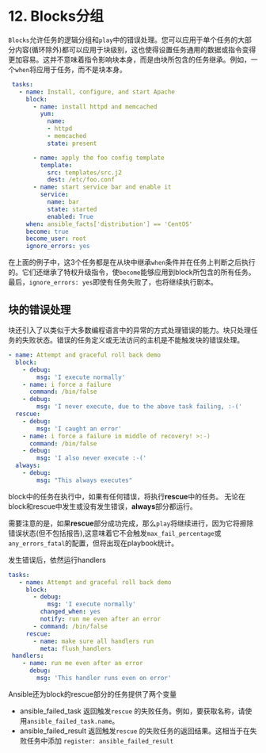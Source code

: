 # 12. Blocks分组

`Blocks`允许任务的逻辑分组和`play`中的错误处理。您可以应用于单个任务的大部分内容(循环除外)都可以应用于块级别，这也使得设置任务通用的数据或指令变得更加容易。这并不意味着指令影响块本身，而是由块所包含的任务继承。例如，一个`when`将应用于任务，而不是块本身。

```yaml
 tasks:
   - name: Install, configure, and start Apache
     block:
       - name: install httpd and memcached
         yum:
           name:
           - httpd
           - memcached
           state: present

       - name: apply the foo config template
         template:
           src: templates/src.j2
           dest: /etc/foo.conf
       - name: start service bar and enable it
         service:
           name: bar
           state: started
           enabled: True
     when: ansible_facts['distribution'] == 'CentOS'
     become: true
     become_user: root
     ignore_errors: yes
```

 在上面的例子中，这3个任务都是在从块中继承`when`条件并在任务上判断之后执行的。它们还继承了特权升级指令，使`become`能够应用到block所包含的所有任务。最后，`ignore_errors: yes`即使有任务失败了，也将继续执行剧本。



## 块的错误处理

块还引入了以类似于大多数编程语言中的异常的方式处理错误的能力。块只处理任务的失败状态。错误的任务定义或无法访问的主机是不能触发块的错误处理。

```yaml
- name: Attempt and graceful roll back demo
  block:
    - debug:
        msg: 'I execute normally'
    - name: i force a failure
      command: /bin/false
    - debug:
        msg: 'I never execute, due to the above task failing, :-('
  rescue:
    - debug:
        msg: 'I caught an error'
    - name: i force a failure in middle of recovery! >:-)
      command: /bin/false
    - debug:
        msg: 'I also never execute :-('
  always:
    - debug:
        msg: "This always executes"
```

block中的任务在执行中，如果有任何错误，将执行**rescue**中的任务。 无论在block和rescue中发生或没有发生错误，**always**部分都运行。

需要注意的是，如果**rescue**部分成功完成，那么`play`将继续进行，因为它将擦除错误状态(但不包括报告),这意味着它不会触发`max_fail_percentage`或`any_errors_fatal`的配置，但将出现在playbook统计。



  发生错误后，依然运行handlers

```yaml
tasks:
   - name: Attempt and graceful roll back demo
     block:
       - debug:
           msg: 'I execute normally'
         changed_when: yes
         notify: run me even after an error
       - command: /bin/false
     rescue:
       - name: make sure all handlers run
         meta: flush_handlers
 handlers:
    - name: run me even after an error
      debug:
        msg: 'This handler runs even on error'
```



Ansible还为block的rescue部分的任务提供了两个变量

- ansible_failed_task 返回触发`rescue` 的失败任务。例如，要获取名称，请使用`ansible_failed_task.name`。
- ansible_failed_result  返回触发`rescue` 的失败任务的返回结果。这相当于在失败任务中添加 `register: ansible_failed_result `

 